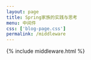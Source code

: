 ```yaml
---
layout: page
title: Spring家族的实践与思考
menu: 中间件
css: ['blog-page.css']
permalink: /middleware
---
```


{% include middleware.html %}
